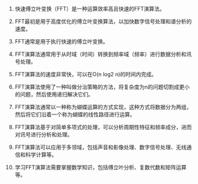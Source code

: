 

1. 快速傅立叶变换（FFT）是一种运算效率高且快速的FFT演算法。

2. FFT最初是用于高度优化的傅立叶变换算法，以加快数字信号处理和谱分析的速度。

3. FFT通常是用于执行快速的傅立叶变换。

4. FFT演算法通常用于从时域（时间）转换到频率域（频率）进行数据分析和讯号处理。

5. FFT演算法的速度非常快，可以在O(n log2 n)的时间内完成。

6. FFT演算法使用了一种叫做分治策略的方法，将复杂度为n的问题切割成更小的问题，然后使用递归解决它们。

7. FFT演算法通常以一种称为蝴蝶运算的方式实现，这种方式将数据分为两组，然后将它们沿着一个称为蝴蝶的线性路径进行运算。

8. FFT演算法基于对简单多项式的处理，可以分析周期性特征和频率成分，进而对讯号进行分析和处理。

9. FFT演算法可以应用于多领域，包括声音和影像处理、数字信号处理、无线通信和科学计算等。

10. 学习FFT演算法需要掌握数学知识，包括傅立叶分析、复数代数和矩阵运算等。